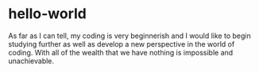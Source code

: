 # hello-world
As far as I can tell, my coding is very beginnerish and I would like to begin studying further as well as develop a new perspective in the world of coding. With all of the wealth that we have nothing is impossible and unachievable.
